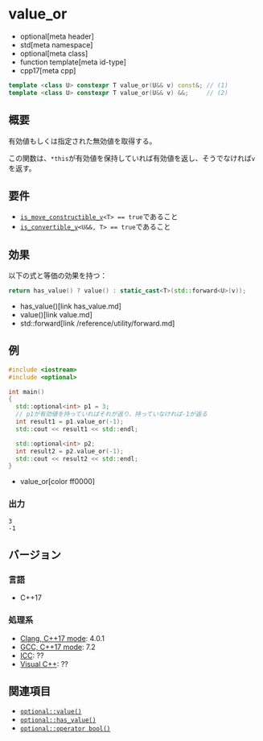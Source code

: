 # value_or
* optional[meta header]
* std[meta namespace]
* optional[meta class]
* function template[meta id-type]
* cpp17[meta cpp]

```cpp
template <class U> constexpr T value_or(U&& v) const&; // (1)
template <class U> constexpr T value_or(U&& v) &&;     // (2)
```

## 概要
有効値もしくは指定された無効値を取得する。

この関数は、`*this`が有効値を保持していれば有効値を返し、そうでなければ`v`を返す。


## 要件
- [`is_move_constructible_v`](/reference/type_traits/is_move_constructible.md)`<T> == true`であること
- [`is_convertible_v`](/reference/type_traits/is_convertible.md)`<U&&, T> == true`であること


## 効果
以下の式と等価の効果を持つ：

```cpp
return has_value() ? value() : static_cast<T>(std::forward<U>(v));
```
* has_value()[link has_value.md]
* value()[link value.md]
* std::forward[link /reference/utility/forward.md]


## 例
```cpp example
#include <iostream>
#include <optional>

int main()
{
  std::optional<int> p1 = 3;
  // p1が有効値を持っていればそれが返り、持っていなければ-1が返る
  int result1 = p1.value_or(-1);
  std::cout << result1 << std::endl;

  std::optional<int> p2;
  int result2 = p2.value_or(-1);
  std::cout << result2 << std::endl;
}
```
* value_or[color ff0000]

### 出力
```
3
-1
```

## バージョン
### 言語
- C++17

### 処理系
- [Clang, C++17 mode](/implementation.md#clang): 4.0.1
- [GCC, C++17 mode](/implementation.md#gcc): 7.2
- [ICC](/implementation.md#icc): ??
- [Visual C++](/implementation.md#visual_cpp): ??


## 関連項目
- [`optional::value()`](value.md)
- [`optional::has_value()`](has_value.md)
- [`optional::operator bool()`](op_bool.md)
